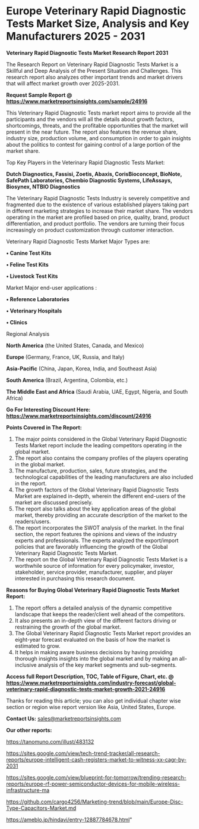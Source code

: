 # Europe Veterinary Rapid Diagnostic Tests Market Size, Analysis and Key Manufacturers 2025 - 2031

<strong>Veterinary Rapid Diagnostic Tests Market Research Report 2031</strong>

The Research Report on Veterinary Rapid Diagnostic Tests Market is a Skillful and Deep Analysis of the Present Situation and Challenges. This research report also analyzes other important trends and market drivers that will affect market growth over 2025-2031.

<strong>Request Sample Report @ <a href=https://www.marketreportsinsights.com/sample/24916>https://www.marketreportsinsights.com/sample/24916</a></strong>

This Veterinary Rapid Diagnostic Tests market report aims to provide all the participants and the vendors will all the details about growth factors, shortcomings, threats, and the profitable opportunities that the market will present in the near future. The report also features the revenue share, industry size, production volume, and consumption in order to gain insights about the politics to contest for gaining control of a large portion of the market share.

Top Key Players in the Veterinary Rapid Diagnostic Tests Market:

<strong>Dutch Diagnostics, Fassisi, Zoetis, Abaxis, CorisBioconcept, BioNote, SafePath Laboratories, Chembio Diagnostic Systems, LifeAssays, Biosynex, NTBIO Diagnostics</strong>

The Veterinary Rapid Diagnostic Tests Industry is severely competitive and fragmented due to the existence of various established players taking part in different marketing strategies to increase their market share. The vendors operating in the market are profiled based on price, quality, brand, product differentiation, and product portfolio. The vendors are turning their focus increasingly on product customization through customer interaction.

Veterinary Rapid Diagnostic Tests Market Major Types are:

<strong>• Canine Test Kits

• Feline Test Kits

• Livestock Test Kits</strong>

Market Major end-user applications :

<strong>• Reference Laboratories

• Veterinary Hospitals

• Clinics</strong>

Regional Analysis

</u><strong><b>North America</b></strong> (the United States, Canada, and Mexico)

<strong><b>Europe </b></strong>(Germany, France, UK, Russia, and Italy)

<strong><b>Asia-Pacific</b></strong> (China, Japan, Korea, India, and Southeast Asia)

<strong><b>South America</b></strong> (Brazil, Argentina, Colombia, etc.)

<strong><b>The Middle East and Africa</b></strong> (Saudi Arabia, UAE, Egypt, Nigeria, and South Africa)

<strong>Go For Interesting Discount Here: <a href=https://www.marketreportsinsights.com/discount/24916>https://www.marketreportsinsights.com/discount/24916</a></strong>

<strong>Points Covered in The Report:</strong>
<ol>
  <li>The major points considered in the Global Veterinary Rapid Diagnostic Tests Market report include the leading competitors operating in the global market.</li>
  <li>The report also contains the company profiles of the players operating in the global market.</li>
  <li>The manufacture, production, sales, future strategies, and the technological capabilities of the leading manufacturers are also included in the report.</li>
  <li>The growth factors of the Global Veterinary Rapid Diagnostic Tests Market are explained in-depth, wherein the different end-users of the market are discussed precisely.</li>
  <li>The report also talks about the key application areas of the global market, thereby providing an accurate description of the market to the readers/users.</li>
  <li>The report incorporates the SWOT analysis of the market. In the final section, the report features the opinions and views of the industry experts and professionals. The experts analyzed the export/import policies that are favorably influencing the growth of the Global Veterinary Rapid Diagnostic Tests Market.</li>
  <li>The report on the Global Veterinary Rapid Diagnostic Tests Market is a worthwhile source of information for every policymaker, investor, stakeholder, service provider, manufacturer, supplier, and player interested in purchasing this research document.</li>
</ol>
<strong>Reasons for Buying Global Veterinary Rapid Diagnostic Tests Market Report:</strong>

<ol>
  <li>The report offers a detailed analysis of the dynamic competitive landscape that keeps the reader/client well ahead of the competitors.</li>
  <li>It also presents an in-depth view of the different factors driving or restraining the growth of the global market.</li>
  <li>The Global Veterinary Rapid Diagnostic Tests Market report provides an eight-year forecast evaluated on the basis of how the market is estimated to grow.</li>
  <li>It helps in making aware business decisions by having providing thorough insights insights into the global market and by making an all-inclusive analysis of the key market segments and sub-segments.</li>
</ol>
<strong>Access full Report Description, TOC, Table of Figure, Chart, etc. @ <a href=https://www.marketreportsinsights.com/industry-forecast/global-veterinary-rapid-diagnostic-tests-market-growth-2021-24916>https://www.marketreportsinsights.com/industry-forecast/global-veterinary-rapid-diagnostic-tests-market-growth-2021-24916</a></strong>


Thanks for reading this article; you can also get individual chapter wise section or region wise report version like Asia, United States, Europe.

<strong>Contact Us:</strong>
sales@marketreportsinsights.com

<strong>Our other reports:</strong>

<a href=https://tanomuno.com/illust/483132>https://tanomuno.com/illust/483132</a>

<a href=https://sites.google.com/view/tech-trend-tracker/all-research-reports/europe-intelligent-cash-registers-market-to-witness-xx-cagr-by-2031>https://sites.google.com/view/tech-trend-tracker/all-research-reports/europe-intelligent-cash-registers-market-to-witness-xx-cagr-by-2031</a>

<a href=https://sites.google.com/view/blueprint-for-tomorrow/trending-research-reports/europe-rf-power-semiconductor-devices-for-mobile-wireless-infrastructure-ma>https://sites.google.com/view/blueprint-for-tomorrow/trending-research-reports/europe-rf-power-semiconductor-devices-for-mobile-wireless-infrastructure-ma</a>

<a href=https://github.com/cargo4256/Marketing-trend/blob/main/Europe-Disc-Type-Capacitors-Market.md>https://github.com/cargo4256/Marketing-trend/blob/main/Europe-Disc-Type-Capacitors-Market.md</a>

<a href=https://ameblo.jp/hindavi/entry-12887784678.html>https://ameblo.jp/hindavi/entry-12887784678.html</a>"
